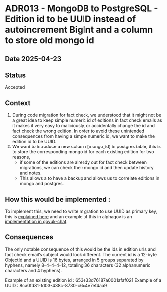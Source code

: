 # ADR013 - MongoDB to PostgreSQL -  Edition id to be UUID instead of autoincrement BigInt and a column to store old mongo id

## Date 2025-04-23

## Status
Accepted

## Context
1.  During code migration for fact check, we understood that it might not be a great idea to keep simple numeric id of editions in fact check emails as it makes it very easy to maliciously, or accidentally change the id and fact check the wrong edition. In order to avoid these unintended consequences from having a simple numeric id, we want to make the edition id to be UUID.
2.  We want to introduce a new column [mongo_id] in postgres table, this is to store the corresponding mongo id for each existing edition for two reasons,
     *  if some of the editions are already out for fact check between migrations, we can check their mongo id and then update history and notes.
     *  This allows a to have a backup and allows us to correlate editions in mongo and postgres.

## How this would be implemented :
To implement this, we need to write migration to use UUID as primary key, this is [explained here](https://guides.rubyonrails.org/v5.0/active_record_postgresql.html#uuid-primary-keys) and an example of this in alphagov is an [implementation in govuk-chat](https://github.com/alphagov/govuk-chat/blob/74a865bea991d0fa7de56ef255051df7176079fb/db/schema.rb#L47C61-L47C76).

## Consequences
The only notable consequence of this would be the ids in edition urls and fact check email’s subject would look different. The current id is a 12-byte ObjectId and a UUID is 16 bytes, arranged in 5 groups separated by hyphens, namely 8–4–4–4–12, totaling 36 characters (32 alphanumeric characters and 4 hyphens).

Example of an existing edition id : 653e33d76187a0001afaf021
Example of a UUID : 8ca0fd81-fd03-438c-8730-c6c4e7ef4aa9
